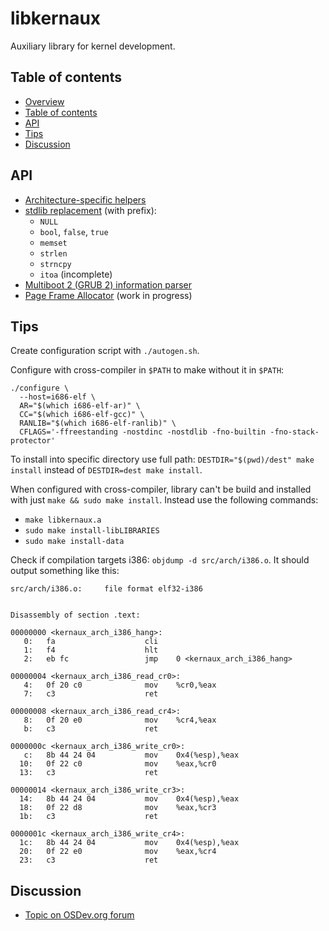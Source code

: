 libkernaux
==========

Auxiliary library for kernel development.



Table of contents
-----------------

* [Overview](#libkernaux)
* [Table of contents](#table-of-contents)
* [API](#api)
* [Tips](#tips)
* [Discussion](#discussion)



API
---

* [Architecture-specific helpers](/include/kernaux/arch/)
* [stdlib replacement](/include/kernaux/stdlib.h) (with prefix):
  * `NULL`
  * `bool`, `false`, `true`
  * `memset`
  * `strlen`
  * `strncpy`
  * `itoa` (incomplete)
* [Multiboot 2 (GRUB 2) information parser](/include/kernaux/multiboot2.h)
* [Page Frame Allocator](/include/kernaux/pfa.h) (work in progress)



Tips
----

Create configuration script with `./autogen.sh`.

Configure with cross-compiler in `$PATH` to make without it in `$PATH`:

```
./configure \
  --host=i686-elf \
  AR="$(which i686-elf-ar)" \
  CC="$(which i686-elf-gcc)" \
  RANLIB="$(which i686-elf-ranlib)" \
  CFLAGS='-ffreestanding -nostdinc -nostdlib -fno-builtin -fno-stack-protector'
```

To install into specific directory use full path:
`DESTDIR="$(pwd)/dest" make install` instead of `DESTDIR=dest make install`.

When configured with cross-compiler, library can't be build and installed with
just `make && sudo make install`. Instead use the following commands:

* `make libkernaux.a`
* `sudo make install-libLIBRARIES`
* `sudo make install-data`

Check if compilation targets i386: `objdump -d src/arch/i386.o`. It should
output something like this:

```
src/arch/i386.o:     file format elf32-i386


Disassembly of section .text:

00000000 <kernaux_arch_i386_hang>:
   0:   fa                    cli
   1:   f4                    hlt
   2:   eb fc                 jmp    0 <kernaux_arch_i386_hang>

00000004 <kernaux_arch_i386_read_cr0>:
   4:   0f 20 c0              mov    %cr0,%eax
   7:   c3                    ret

00000008 <kernaux_arch_i386_read_cr4>:
   8:   0f 20 e0              mov    %cr4,%eax
   b:   c3                    ret

0000000c <kernaux_arch_i386_write_cr0>:
   c:   8b 44 24 04           mov    0x4(%esp),%eax
  10:   0f 22 c0              mov    %eax,%cr0
  13:   c3                    ret

00000014 <kernaux_arch_i386_write_cr3>:
  14:   8b 44 24 04           mov    0x4(%esp),%eax
  18:   0f 22 d8              mov    %eax,%cr3
  1b:   c3                    ret

0000001c <kernaux_arch_i386_write_cr4>:
  1c:   8b 44 24 04           mov    0x4(%esp),%eax
  20:   0f 22 e0              mov    %eax,%cr4
  23:   c3                    ret
```



Discussion
----------

* [Topic on OSDev.org forum](https://forum.osdev.org/viewtopic.php?f=1&t=37958)
